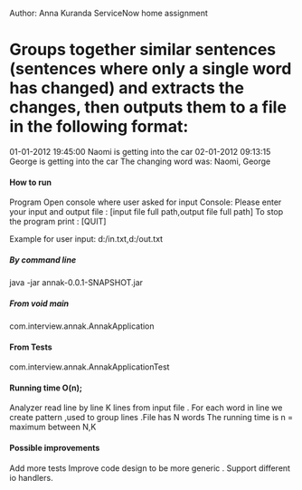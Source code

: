 Author: Anna Kuranda
ServiceNow home assignment

Groups together similar sentences (sentences where only a single word has
changed) and extracts the changes, then outputs them to a file in the following format:
=====
01-01-2012 19:45:00 Naomi is getting into the car
02-01-2012 09:13:15 George is getting into the car
The changing word was: Naomi, George

#### How to run
Program Open console where user asked for input 
Console:
Please enter your input and output file : [input file full path,output file full path]
To stop the program print : [QUIT]

Example for user input:
d:/in.txt,d:/out.txt
##### By command line
java -jar annak-0.0.1-SNAPSHOT.jar
##### From void main
com.interview.annak.AnnakApplication
#### From Tests
com.interview.annak.AnnakApplicationTest

#### Running time O(n);
Analyzer read line by line K lines from input file .
For each word in line we create pattern ,used to group lines .File has N words
The running time is n = maximum between N,K

#### Possible improvements
Add more tests 
Improve code design to be more generic .
Support different io handlers.



